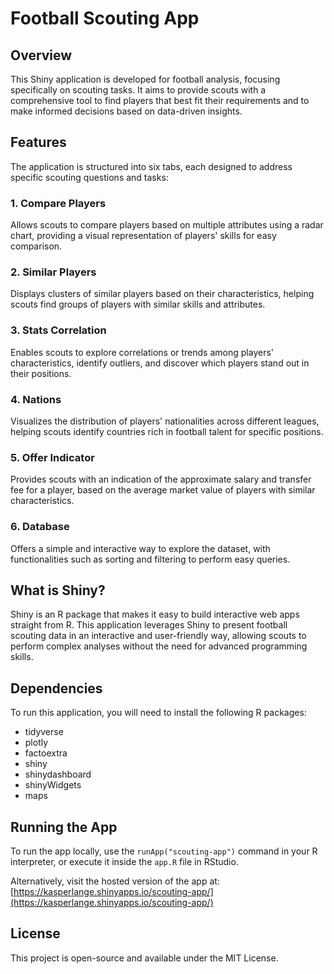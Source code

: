 # Football Scouting App

## Overview

This Shiny application is developed for football analysis, focusing specifically on scouting tasks. It aims to provide scouts with a comprehensive tool to find players that best fit their requirements and to make informed decisions based on data-driven insights.

## Features

The application is structured into six tabs, each designed to address specific scouting questions and tasks:

### 1. Compare Players
Allows scouts to compare players based on multiple attributes using a radar chart, providing a visual representation of players' skills for easy comparison.

### 2. Similar Players
Displays clusters of similar players based on their characteristics, helping scouts find groups of players with similar skills and attributes.

### 3. Stats Correlation
Enables scouts to explore correlations or trends among players' characteristics, identify outliers, and discover which players stand out in their positions.

### 4. Nations
Visualizes the distribution of players' nationalities across different leagues, helping scouts identify countries rich in football talent for specific positions.

### 5. Offer Indicator
Provides scouts with an indication of the approximate salary and transfer fee for a player, based on the average market value of players with similar characteristics.

### 6. Database
Offers a simple and interactive way to explore the dataset, with functionalities such as sorting and filtering to perform easy queries.

## What is Shiny?

Shiny is an R package that makes it easy to build interactive web apps straight from R. This application leverages Shiny to present football scouting data in an interactive and user-friendly way, allowing scouts to perform complex analyses without the need for advanced programming skills.

## Dependencies

To run this application, you will need to install the following R packages:

- tidyverse
- plotly
- factoextra
- shiny
- shinydashboard
- shinyWidgets
- maps


## Running the App

To run the app locally, use the `runApp("scouting-app")` command in your R interpreter, or execute it inside the `app.R` file in RStudio.

Alternatively, visit the hosted version of the app at: [https://kasperlange.shinyapps.io/scouting-app/](https://kasperlange.shinyapps.io/scouting-app/)

## License

This project is open-source and available under the MIT License.

